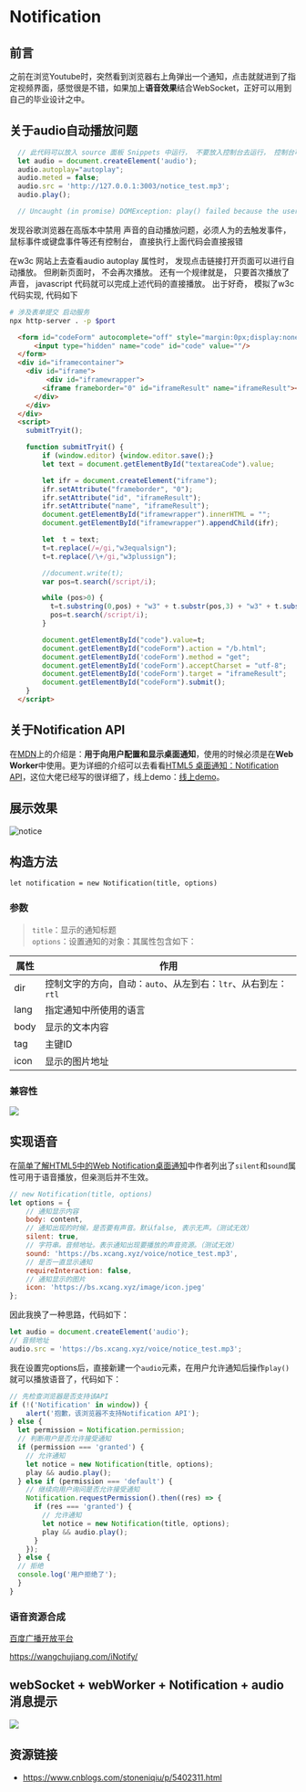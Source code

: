 # Notification

## 前言

之前在浏览Youtube时，突然看到浏览器右上角弹出一个通知，点击就就进到了指定视频界面，感觉很是不错，如果加上**语音效果**结合WebSocket，正好可以用到自己的毕业设计之中。

## 关于audio自动播放问题
```javascript
  // 此代码可以放入 source 面板 Snippets 中运行， 不要放入控制台去运行， 控制台可以直接播放
  let audio = document.createElement('audio');
  audio.autoplay="autoplay";
  audio.meted = false;
  audio.src = 'http://127.0.0.1:3003/notice_test.mp3';
  audio.play(); 

  // Uncaught (in promise) DOMException: play() failed because the user didn't interact with the document first.
```
发现谷歌浏览器在高版本中禁用 声音的自动播放问题，必须人为的去触发事件， 鼠标事件或键盘事件等还有控制台， 直接执行上面代码会直接报错

在w3c 网站上去查看audio autoplay 属性时， 发现点击链接打开页面可以进行自动播放。 但刷新页面时， 不会再次播放。 还有一个规律就是， 只要首次播放了声音， javascript 代码就可以完成上述代码的直接播放。 出于好奇， 模拟了w3c代码实现, 代码如下

```sh
# 涉及表单提交 启动服务
npx http-server . -p $port
```

```html
  <form id="codeForm" autocomplete="off" style="margin:0px;display:none;" action="/b.html" method="get" accept-charset="utf-8" target="iframeResult">
      <input type="hidden" name="code" id="code" value=""/>
  </form>
  <div id="iframecontainer"> 
    <div id="iframe">
         <div id="iframewrapper">
        <iframe frameborder="0" id="iframeResult" name="iframeResult"></iframe>
      </div>
    </div>
  </div>
  <script>
    submitTryit();

    function submitTryit() {
        if (window.editor) {window.editor.save();}
        let text = document.getElementById("textareaCode").value;

        let ifr = document.createElement("iframe");
        ifr.setAttribute("frameborder", "0");
        ifr.setAttribute("id", "iframeResult");
        ifr.setAttribute("name", "iframeResult");  
        document.getElementById("iframewrapper").innerHTML = "";
        document.getElementById("iframewrapper").appendChild(ifr);

        let  t = text;
        t=t.replace(/=/gi,"w3equalsign");
        t=t.replace(/\+/gi,"w3plussign");

        //document.write(t);
        var pos=t.search(/script/i);

        while (pos>0) {
          t=t.substring(0,pos) + "w3" + t.substr(pos,3) + "w3" + t.substr(pos+3,3) + "tag" + t.substr(pos+6);
          pos=t.search(/script/i);
        }

        document.getElementById("code").value=t;
        document.getElementById("codeForm").action = "/b.html";
        document.getElementById('codeForm').method = "get";
        document.getElementById('codeForm').acceptCharset = "utf-8";
        document.getElementById('codeForm').target = "iframeResult";
        document.getElementById("codeForm").submit();
    }
  </script>
```

## 关于Notification API

在[MDN](https://developer.mozilla.org/zh-CN/docs/Web/API/notification)上的介绍是：**用于向用户配置和显示桌面通知**，使用的时候必须是在**Web Worker**中使用。更为详细的介绍可以去看看[HTML5 桌面通知：Notification API](https://juejin.im/post/59ed37f5f265da431e15eaac)，这位大佬已经写的很详细了，线上demo：[线上demo](https://bs.xcang.xyz/notice/)。

## 展示效果

![notice](https://user-gold-cdn.xitu.io/2019/3/8/1695b577f57742fd?w=828&h=222&f=png&s=70197)

## 构造方法

`let notification = new Notification(title, options)`

### 参数
> `title`：显示的通知标题  
> `options`：设置通知的对象：其属性包含如下：  

 属性 | 作用
 ---------| -------------
 dir | 控制文字的方向，自动：`auto`、从左到右：`ltr`、从右到左：`rtl`
 lang | 指定通知中所使用的语言
 body | 显示的文本内容
 tag | 主键ID
 icon | 显示的图片地址

### 兼容性

![](https://user-gold-cdn.xitu.io/2019/3/8/1695b8c80bdbe2eb?w=2078&h=228&f=png&s=52227)

## 实现语音

在[简单了解HTML5中的Web Notification桌面通知](https://www.zhangxinxu.com/wordpress/2016/07/know-html5-web-notification/)中作者列出了`silent`和`sound`属性可用于语音播放，但亲测后并不生效。
```javascript
// new Notification(title, options)
let options = {
    // 通知显示内容
    body: content, 
    // 通知出现的时候，是否要有声音。默认false, 表示无声。（测试无效）
    silent: true,
    // 字符串。音频地址。表示通知出现要播放的声音资源。（测试无效）
    sound: 'https://bs.xcang.xyz/voice/notice_test.mp3', 
    // 是否一直显示通知
    requireInteraction: false,
    // 通知显示的图片
    icon: 'https://bs.xcang.xyz/image/icon.jpeg'
};
```
因此我换了一种思路，代码如下：
```javascript
let audio = document.createElement('audio');
// 音频地址
audio.src = 'https://bs.xcang.xyz/voice/notice_test.mp3';
```
我在设置完options后，直接新建一个`audio`元素，在用户允许通知后操作`play()`就可以播放语音了，代码如下：
```javascript
// 先检查浏览器是否支持该API
if (!('Notification' in window)) {
    alert('抱歉，该浏览器不支持Notification API');
} else {
  let permission = Notification.permission;
  // 判断用户是否允许接受通知
  if (permission === 'granted') {
    // 允许通知
    let notice = new Notification(title, options);
    play && audio.play();
  } else if (permission === 'default') {
    // 继续向用户询问是否允许接受通知
    Notification.requestPermission().then((res) => {
      if (res === 'granted') {
    	// 允许通知
    	let notice = new Notification(title, options);
        play && audio.play();
      }
    });
  } else {
  // 拒绝
  console.log('用户拒绝了');
  }
}
```
### 语音资源合成
[百度广播开放平台](https://developer.baidu.com/vcast)

https://wangchujiang.com/iNotify/

## webSocket + webWorker + Notification + audio 消息提示
![](https://picgoimg.oss-cn-beijing.aliyuncs.com/20200317114206.png)

## 资源链接
- https://www.cnblogs.com/stoneniqiu/p/5402311.html

